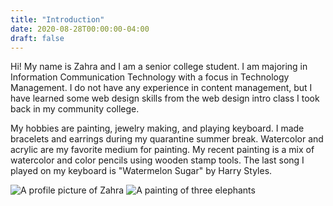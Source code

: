```yaml
---
title: "Introduction"
date: 2020-08-28T00:00:00-04:00
draft: false
---
```

Hi! My name is Zahra and I am a senior college student. I am majoring in Information Communication Technology with a focus in Technology Management. I do not have any experience in content management, but I have learned some web design skills from the web design intro class I took back in my community college. 

My hobbies are painting, jewelry making, and playing keyboard. I made bracelets and earrings during my quarantine summer break. Watercolor and acrylic are my favorite medium for painting. My recent painting is a mix of watercolor and color pencils using wooden stamp tools. The last song I played on my keyboard is "Watermelon Sugar" by Harry Styles.

![A profile picture of Zahra](https://inspiring-kilby-bb1bde.netlify.app/me1.jpg)
![A painting of three elephants](https://inspiring-kilby-bb1bde.netlify.app/painting.jpg)
